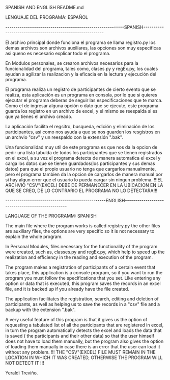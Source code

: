SPANISH AND ENGLISH README.md

LENGUAJE DEL PROGRAMA: ESPAÑOL

----------------------------------------------------------SPANISH----------------------------------------------------------

El archivo principal donde funciona el programa se llama registro.py los demas archivos son archivos 
auxiliares, las opciones son muy especificas asi queno es necesario explicar todo el programa.

En Modulos personales, se crearon archivos necesarios para la funcionalidad del programa, tales como, clases.py
y regEx.py, los cuales ayudan a agilizar la realizacion y la eficacia en la lectura y ejecución del programa.

El programa realiza un registro de participantes de cierto evento que se realiza, esta aplicación es un programa
en consola, por lo que si quieres ejecutar el programa deberas de seguir las especificaciones que te marca. Como
el de ingresar alguna opción o dato que se ejecute, este programa guarda los registro en un archivo de excel, y 
el mismo se reespalda si es que ya tienes el archivo creado.

La aplicación facilita el regsitro, busqueda, edición y eliminación de los participantes, asi como nos ayuda a que
se nos guarden los resgistros en un archvio "csv" y un reespaldo con la extensión ".bak".

Una funcionalidad muy util de este programa es que nos da la opcion de pedir una lista tabulda de todos los 
participantes que se tienen registrados en el excel, a su vez el programa detecta de manera automatica el excel 
y carga los datos que se tienen guardados(los participantes y sus demas datos) para que el propio usuario no tenga
que cargarlos manualmente, pero el programa tambien da la opcion de cargarlos de manera manual por si hay algun error
que el usuario lo pueda cargar sin ningun problema. !!!EL ARCHVIO "CSV"(EXCEL) DEBE DE PERMANECER EN LA UBICACION EN 
LA QUE SE CREO, DE LO CONTRARIO EL PROGRAMA NO LO DETECTARA!!!



-------------------------------------------------ENGLISH-------------------------------------------------

LANGUAGE OF THE PROGRAMM: SPANISH

The main file where the program works is called registry.py the other files are auxiliary files, the options are very specific so it is not
necessary to explain the whole program.

In Personal Modules, files necessary for the functionality of the program were created, such as, classes.py and regEx.py, which help to speed up the
realization and efficiency in the reading and execution of the program.

The program makes a registration of participants of a certain event that takes place, this application is a console program, so if you want to run the
program you must follow the specifications that you set. Like entering any option or data that is executed, this program saves the records in an excel
file, and it is backed up if you already have the file created.

The application facilitates the registration, search, editing and deletion of participants, as well as helping us to save the records in a "csv" file and
a backup with the extension ".bak".

A very useful feature of this program is that it gives us the option of requesting a tabulated list of all the participants that are registered in excel, in 
turn the program automatically detects the excel and loads the data that is saved ( the participants and their other data) so that the user himself does not
have to load them manually, but the program also gives the option of loading them manually in case there is an error that the user can load it without any 
problem. !!! THE "CSV"(EXCEL) FILE MUST REMAIN IN THE LOCATION IN WHICH IT WAS CREATED, OTHERWISE THE PROGRAM WILL NOT DETECT IT !!!


Yeraldi Treviño.
